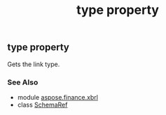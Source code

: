 ﻿---
title: type property
second_title: Aspose.Finance for Python via .NET API References
description: 
type: docs
weight: 230
url: /python-net/aspose.finance.xbrl/schemaref/type/
is_root: false
---

## type property


Gets the link type.

### See Also
* module [aspose.finance.xbrl](../../)
* class [SchemaRef](/finance/python-net/aspose.finance.xbrl/schemaref)
